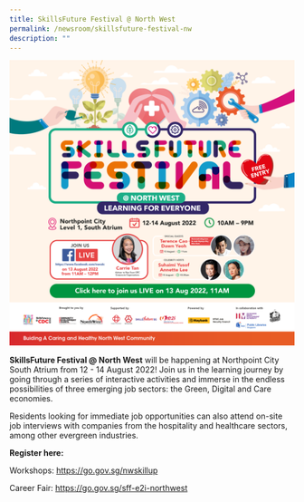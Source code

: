 ```yaml
---
title: SkillsFuture Festival @ North West
permalink: /newsroom/skillsfuture-festival-nw
description: ""
---
```


![](/images/NewsRoom/NWC206_CDC%20site%20Web%20Banner_2048x2048px_FA.png)

**SkillsFuture Festival @ North West** will be happening at Northpoint City South Atrium from 12 - 14 August 2022! Join us in the learning journey by going through a series of interactive activities and immerse in the endless possibilities of three emerging job sectors: the Green, Digital and Care economies.    

Residents looking for immediate job opportunities can also attend on-site job interviews with companies from the hospitality and healthcare sectors, among other evergreen industries.

**Register here:**

Workshops: https://go.gov.sg/nwskillup

Career Fair: https://go.gov.sg/sff-e2i-northwest